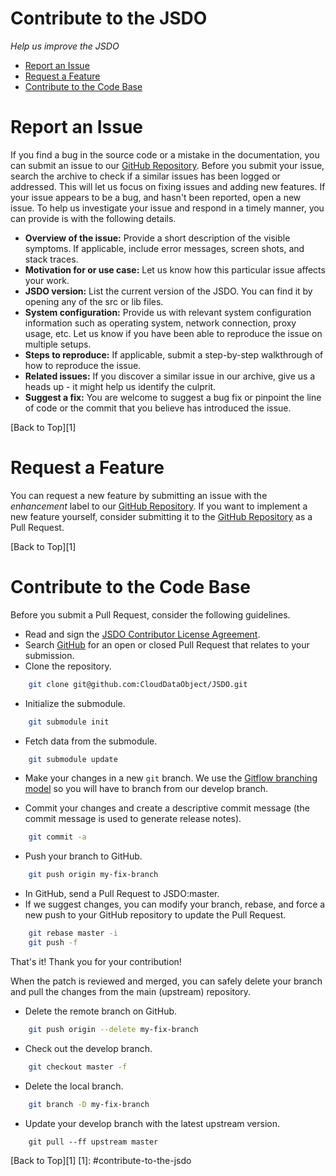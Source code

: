 Contribute to the JSDO
===

*Help us improve the JSDO* 

* [Report an Issue](#bug "Learn how to report an issue")
* [Request a Feature](#request "Learn how to submit a feature or improvement request")
* [Contribute to the Code Base](#contribute "Learn how to submit your own improvements to the code")

Report an Issue
===
If you find a bug in the source code or a mistake in the documentation, you can submit an issue to our <a href="https://github.com/progress/JSDO">GitHub Repository</a>.
Before you submit your issue, search the archive to check if a similar issues has been logged or addressed. This will let us focus on fixing issues and adding new features.
If your issue appears to be a bug, and hasn't been reported, open a new issue. To help us investigate your issue and respond in a timely manner, you can provide is with the following details.

* **Overview of the issue:** Provide a short description of the visible symptoms. If applicable, include error messages, screen shots, and stack traces.
* **Motivation for or use case:** Let us know how this particular issue affects your work.
* **JSDO version:** List the current version of the JSDO. You can find it by opening any of the src or lib files.
* **System configuration:** Provide us with relevant system configuration information such as operating system, network connection, proxy usage, etc. Let us know if you have been able to reproduce the issue on multiple setups.
* **Steps to reproduce:** If applicable, submit a step-by-step walkthrough of how to reproduce the issue.
* **Related issues:** If you discover a similar issue in our archive, give us a heads up - it might help us identify the culprit.
* **Suggest a fix:** You are welcome to suggest a bug fix or pinpoint the line of code or the commit that you believe has introduced the issue.

[Back to Top][1]

Request a Feature
===
You can request a new feature by submitting an issue with the *enhancement* label to our <a href="https://github.com/progress/JSDO">GitHub Repository</a>.
If you want to implement a new feature yourself, consider submitting it to the <a href="https://github.com/progress/JSDO">GitHub Repository</a> as a Pull Request.

[Back to Top][1]

Contribute to the Code Base
===
Before you submit a Pull Request, consider the following guidelines.
* Read and sign the <a href="https://www.progress.com/jsdo/cla ">JSDO Contributor License Agreement</a>.
* Search <a href="https://github.com/progress/JSDO/pulls">GitHub</a> for an open or closed Pull Request that relates to your submission.
* Clone the repository.
```bash
    git clone git@github.com:CloudDataObject/JSDO.git
```
* Initialize the submodule.
```bash
    git submodule init
```
* Fetch data from the submodule.
```bash
    git submodule update
```
* Make your changes in a new `git` branch. We use the <a href="http://nvie.com/posts/a-successful-git-branching-model/">Gitflow branching model</a> so you will have to branch from our develop branch.

* Commit your changes and create a descriptive commit message (the commit message is used to generate release notes).
```bash
    git commit -a
```
* Push your branch to GitHub.
```bash
    git push origin my-fix-branch
```
* In GitHub, send a Pull Request to JSDO:master.
* If we suggest changes, you can modify your branch, rebase, and force a new push to your GitHub repository to update the Pull Request.
```bash
    git rebase master -i
    git push -f
```

That's it! Thank you for your contribution!

When the patch is reviewed and merged, you can safely delete your branch and pull the changes from the main (upstream) repository.

* Delete the remote branch on GitHub.
```bash
    git push origin --delete my-fix-branch
```
* Check out the develop branch.
```bash
    git checkout master -f
```
* Delete the local branch.
```bash
    git branch -D my-fix-branch
```
* Update your develop branch with the latest upstream version.
```
    git pull --ff upstream master
```

[Back to Top][1]
[1]: #contribute-to-the-jsdo
